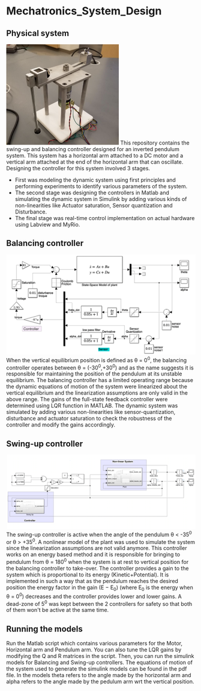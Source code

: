 # Mechatronics_System_Design
## Physical system
<img src="/images/ipsystem.png" width="300">
This repository contains the swing-up and balancing controller designed for an inverted pendulum system. This system has a horizontal arm attached to a DC motor and a vertical arm attached at the end of the horizontal arm that can oscillate. Designing the controller for this system involved 3 stages. 

* First was modeling the dynamic system using first principles and performing experiments to identify various parameters of the system. 
* The second stage was designing the controllers in Matlab and simulating the dynamic system in Simulink by adding various kinds of non-linearities like Actuator saturation, Sensor quantization and Disturbance. 
* The final stage was real-time control implementation on actual hardware using Labview and MyRio. 

## Balancing controller
<img src="/images/balancing.png" width="700">
When the vertical equilibrium position is defined as θ = 0<sup>0</sup>, the balancing controller operates between θ = (-30<sup>0</sup>,+30<sup>0</sup>) and as the name suggests it is responsible for maintaining the position of the pendulum at its unstable equilibrium. The balancing controller has a limited operating range because the dynamic equations of motion of the system were linearized about the vertical equilibrium and the linearization assumptions are only valid in the above range. The gains of the full-state feedback controller were determined using LQR function in MATLAB. The dynamic system was simulated by adding various non-linearities like sensor-quantization, disturbance and actuator saturation to check the robustness of the controller and modify the gains accordingly. 

## Swing-up controller
<img src="/images/swingup.png" width="900">
The swing-up controller is active when the angle of the pendulum θ < -35<sup>0</sup> or θ > +35<sup>0</sup>. A nonlinear model of the plant was used to simulate the system since the linearization assumptions are not valid anymore. This controller works on an energy based method and it is responsible for bringing to pendulum from θ = 180<sup>0</sup> when the system is at rest to vertical position for the balancing controller to take-over. The controller provides a gain to the system which is proportional to its energy (Kinetic+Potential). It is implemented in such a way that as the pendulum reaches the desired position the energy factor in the gain (E − E<sub>0</sub>) (where E<sub>0</sub> is the energy when θ = 0<sup>0</sup>) decreases and the controller provides lower and lower gains. A dead-zone of 5<sup>0</sup> was kept between the 2 controllers for safety so that both of them won't be active at the same time.

## Running the models
Run the Matlab script which contains various parameters for the Motor, Horizontal arm and Pendulum arm. You can also tune the LQR gains by modifying the Q and R matrices in the script. Then, you can run the simulink models for Balancing and Swing-up controllers. The equations of motion of the system used to generate the simulink models can be found in the pdf file. In the models theta refers to the angle made by the horizontal arm and alpha refers to the angle made by the pedulum arm wrt the vertical position.
